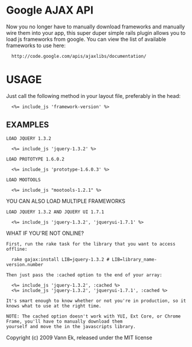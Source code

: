 Google AJAX API
===============

Now you no longer have to manually download frameworks and manually wire them into your app, this super duper simple rails plugin allows you to load js frameworks from google. You can view the list of available frameworks to use here:

      http://code.google.com/apis/ajaxlibs/documentation/
    
USAGE
=====

Just call the following method in your layout file, preferably in the head:

      <%= include_js 'framework-version' %>
    
EXAMPLES
--------
    
    LOAD JQUERY 1.3.2
    
      <%= include_js 'jquery-1.3.2' %>
    
    LOAD PROTOTYPE 1.6.0.2
    
      <%= include_js 'prototype-1.6.0.3' %>
    
    LOAD MOOTOOLS
    
      <%= include_js "mootools-1.2.1" %>

YOU CAN ALSO LOAD MULTIPLE FRAMEWORKS

    LOAD JQUERY 1.3.2 AND JQUERY UI 1.7.1
    
      <%= include_js 'jquery-1.3.2', 'jqueryui-1.7.1' %>
      
WHAT IF YOU'RE NOT ONLINE?

    First, run the rake task for the library that you want to access offline:
    
      rake gajax:install LIB=jquery-1.3.2 # LIB=library_name-version.number

    Then just pass the :cached option to the end of your array:
      
      <%= include_js 'jquery-1.3.2', :cached %>
      <%= include_js 'jquery-1.3.2', 'jqueryui-1.7.1', :cached %>
    
    It's smart enough to know whether or not you're in production, so it knows what to use at the right time.
    
    NOTE: The cached option doesn't work with YUI, Ext Core, or Chrome Frame, you'll have to manually download them
    yourself and move the in the javascripts library.

Copyright (c) 2009 Vann Ek, released under the MIT license
